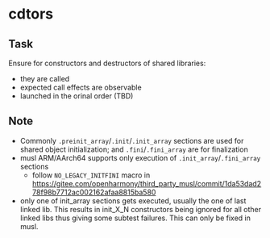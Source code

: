 # cdtors

## Task

Ensure for constructors and destructors of shared libraries:

- they are called
- expected call effects are observable
- launched in the orinal order (TBD)

## Note

- Commonly `.preinit_array`/`.init`/`.init_array` sections are used for shared object initialization; and `.fini`/`.fini_array` are for finalization
- musl ARM/AArch64 supports only execution of `.init_array`/`.fini_array` sections
  - follow `NO_LEGACY_INITFINI` macro in https://gitee.com/openharmony/third_party_musl/commit/1da53dad278f98b7712ac002162afaa8815ba580
- only one of init_array sections gets executed, usually the one of last linked lib. This results in init_X_N constructors being ignored for all other linked libs thus giving some subtest failures. This can only be fixed in musl.
